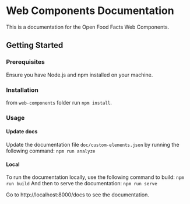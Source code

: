 # Web Components Documentation

This is a documentation for the Open Food Facts Web Components.

## Getting Started

### Prerequisites

Ensure you have Node.js and npm installed on your machine.

### Installation

from `web-components` folder run `npm install`.

### Usage

#### Update docs

Update the documentation file `doc/custom-elements.json` by running the following command:
`npm run analyze`

#### Local

To run the documentation locally, use the following command to build:
`npm run build`
And then to serve the documentation:
`npm run serve`

Go to http://localhost:8000/docs to see the documentation.

